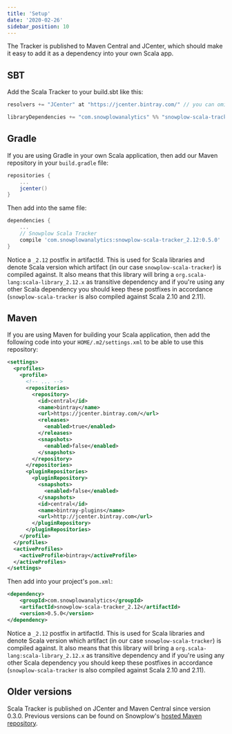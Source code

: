 ```yaml
---
title: 'Setup'
date: '2020-02-26'
sidebar_position: 10
---
```


The Tracker is published to Maven Central and JCenter, which should make it easy to add it as a dependency into your own Scala app.

## SBT

Add the Scala Tracker to your build.sbt like this:

```scala
resolvers += "JCenter" at "https://jcenter.bintray.com/" // you can omit if you're planning to use Maven Central

libraryDependencies += "com.snowplowanalytics" %% "snowplow-scala-tracker" % "0.5.0"
```

## Gradle

If you are using Gradle in your own Scala application, then add our Maven repository in your `build.gradle` file:

```gradle
repositories {
    ...
    jcenter()
}
```

Then add into the same file:

```gradle
dependencies {
    ...
    // Snowplow Scala Tracker
    compile 'com.snowplowanalytics:snowplow-scala-tracker_2.12:0.5.0'
}
```

Notice a `_2.12` postfix in artifactId. This is used for Scala libraries and denote Scala version which artifact (in our case `snowplow-scala-tracker`) is compiled against. It also means that this library will bring a `org.scala-lang:scala-library_2.12.x` as transitive dependency and if you're using any other Scala dependency you should keep these postfixes in accordance (`snowplow-scala-tracker` is also compiled against Scala 2.10 and 2.11).

## Maven

If you are using Maven for building your Scala application, then add the following code into your `HOME/.m2/settings.xml` to be able to use this repository:

```xml
<settings>
  <profiles>
    <profile>
      <!-- ... -->
      <repositories>
        <repository>
          <id>central</id>
          <name>bintray</name>
          <url>https://jcenter.bintray.com/</url>
          <releases>
            <enabled>true</enabled>
          </releases>
          <snapshots>
            <enabled>false</enabled>
          </snapshots>
        </repository>
      </repositories>
      <pluginRepositories>
        <pluginRepository>
          <snapshots>
            <enabled>false</enabled>
          </snapshots>
          <id>central</id>
          <name>bintray-plugins</name>
          <url>http://jcenter.bintray.com</url>
        </pluginRepository>
      </pluginRepositories>
    </profile>
  </profiles>
  <activeProfiles>
    <activeProfile>bintray</activeProfile>
  </activeProfiles>
</settings>
```

Then add into your project's `pom.xml`:

```xml
<dependency>
    <groupId>com.snowplowanalytics</groupId>
    <artifactId>snowplow-scala-tracker_2.12</artifactId>
    <version>0.5.0</version>
</dependency>
```

Notice a `_2.12` postfix in artifactId. This is used for Scala libraries and denote Scala version which artifact (in our case `snowplow-scala-tracker`) is compiled against. It also means that this library will bring a `org.scala-lang:scala-library_2.12.x` as transitive dependency and if you're using any other Scala dependency you should keep these postfixes in accordance (`snowplow-scala-tracker` is also compiled against Scala 2.10 and 2.11).

## Older versions

Scala Tracker is published on JCenter and Maven Central since version 0.3.0. Previous versions can be found on Snowplow's [hosted Maven repository](http://maven.snplow.com/).
